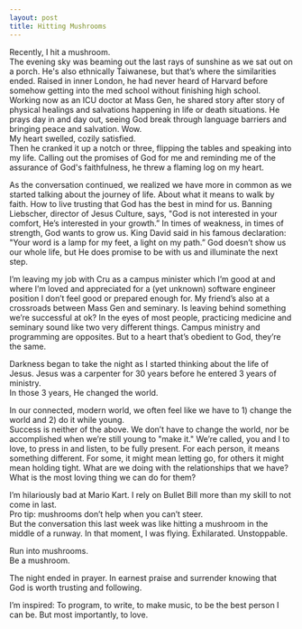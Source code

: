 ```yaml
---
layout: post
title: Hitting Mushrooms
---
```


Recently, I hit a mushroom.  
The evening sky was beaming out the last rays of sunshine as we sat out on a porch. He's also ethnically Taiwanese, but that’s where the similarities ended. Raised in inner London, he had never heard of Harvard before somehow getting into the med school without finishing high school. Working now as an ICU doctor at Mass Gen, he shared story after story of physical healings and salvations happening in life or death situations. He prays day in and day out, seeing God break through language barriers and bringing peace and salvation. Wow.  
My heart swelled, cozily satisfied.  
Then he cranked it up a notch or three, flipping the tables and speaking into my life. Calling out the promises of God for me and reminding me of the assurance of God's faithfulness, he threw a flaming log on my heart.

As the conversation continued, we realized we have more in common as we started talking about the journey of life. About what it means to walk by faith. How to live trusting that God has the best in mind for us. Banning Liebscher, director of Jesus Culture, says, "God is not interested in your comfort, He’s interested in your growth.” In times of weakness, in times of strength, God wants to grow us.
King David said in his famous declaration: "Your word is a lamp for my feet, a light on my path.” God doesn’t show us our whole life, but He does promise to be with us and illuminate the next step.

I’m leaving my job with Cru as a campus minister which I’m good at and where I’m loved and appreciated for a (yet unknown) software engineer position I don’t feel good or prepared enough for. My friend’s also at a crossroads between Mass Gen and seminary. Is leaving behind something we’re successful at ok? In the eyes of most people, practicing medicine and seminary sound like two very different things. Campus ministry and programming are opposites. But to a heart that’s obedient to God, they’re the same.

Darkness began to take the night as I started thinking about the life of Jesus.
Jesus was a carpenter for 30 years before he entered 3 years of ministry.  
In those 3 years, He changed the world.

In our connected, modern world, we often feel like we have to 1) change the world and 2) do it while young.  
Success is neither of the above. We don’t have to change the world, nor be accomplished when we’re still young to "make it."
We’re called, you and I to love, to press in and listen, to be fully present. For each person, it means something different. For some, it might mean letting go, for others it might mean holding tight. What are we doing with the relationships that we have? What is the most loving thing we can do for them?

I’m hilariously bad at Mario Kart. I rely on Bullet Bill more than my skill to not come in last.  
Pro tip: mushrooms don’t help when you can’t steer.  
But the conversation this last week was like hitting a mushroom in the middle of a runway.
In that moment, I was flying. Exhilarated. Unstoppable.

Run into mushrooms.  
Be a mushroom.

The night ended in prayer. In earnest praise and surrender knowing that God is worth trusting and following.

I’m inspired: To program, to write, to make music, to be the best person I can be.
But most importantly, to love.